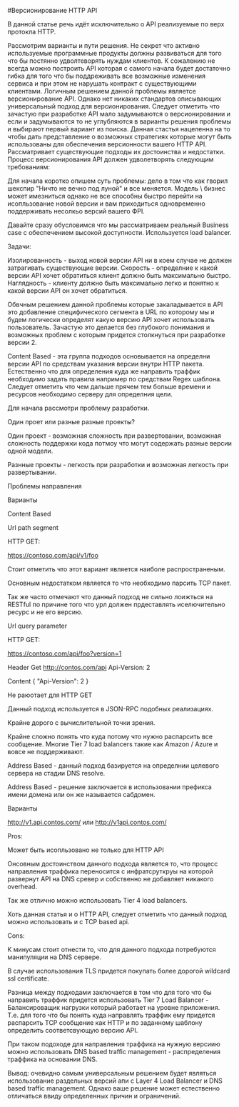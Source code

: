 
#Версионирование HTTP API 

В данной статье речь идёт исключительно о API реализуемые по верх протокла HTTP. 

Рассмотрим варианты и пути решения. 
Не секрет что активно используемые программные продукты должны развиваться для того что бы постянно удволтеворять нуждам клиентов. К сожалению не всегда можно построить API которая с самого начала будет достаточно гибка для того что бы поддреживать все возможные изменения сервиса и при этом не нарушать контракт с существующими клиентами. Логичным решением данной проблемы являетсе версионирование API. Однако нет никаких стандартов описывающих универсальный подход для версионирования. Следует отметить что зачастую при разработке API мало задумываются о версионировании и если и задумываются то не углубляются в варианты решения проблемы и выбирают первый вариант из поиска. 
Данная стастья нацеленна на  то чтобы дать представление о возможных стратегиях которые могут быть использованы для обеспечения версионности вашего HTTP API. Рассматривает существующие подходы их достоинства и недостатки. 
Процесс версионирования API должен удволетворять следующим требованиям: 

Для начала коротко опишем суть проблемы: дело в том что как гворил шекспир "Ничто не вечно под луной" и все меняется. Модель \ бизнес может имезниться однако не все способны быстро перейти на исопльзование новой версии и вам приходиться одновременно поддерживать несолкьо версий вашего ФPI. 

Давайте сразу обусловимся что мы рассматриваем реальный Business case с обеспечением высокой доступности. Используется load balancer. 

Задачи: 

Изолированность - выход новой версии API ни в коем случае не должен затрагивать существующие версии. 
Скорость - определние к какой версии API хочет обратиться клиент должно быть максимально быстро. 
Наглядность - клиенту должно быть максимально легко и понятно к какой версии API он хочет обратиться. 

Обвчным решением данной проблемы которые закаладывается в API это добавление специфического сегмента в URL по которому мы и будем логически определят какую версию API хочет использовать пользователь. Зачастую это делается без глубокого понимания и возможных проблем с которым придется столкнуться при разработке версии 2. 

Content Based - эта группа подходов основывается на определни версии API по средствам указания версии внутри HTTP пакета. Естественно что для определения куда же направить траффик необходимо задать правила например по средствам Regex шаблона. Следует отметить что чем дальше прячем тем больше времени и ресурсов необходимо серверу для определния цели. 

Для начала рассмотри проблему разработки. 

Один проет или разные разные проекты? 

Один проект - возможная сложность при развертовании, возможная сложность поддержки кода потмоу что могут содержать разные версии одной модели. 

Разнные проекты - легкость при разработки и возможная легкость при развертывании. 

Проблемы направления  

Варианты 

Content Based 

Url path segment  

HTTP GET: 

https://contoso.com/api/v1/foo 

Стоит отметить что этот вариант является наиболе распространеным. 

Основным недостатком является то что необходимо парсить TCP пакет. 

Так же часто отмечают что данный подход не сильно лоижться на RESTful по причине того что урл должен прдеставлять иселючительно ресурс и не его версию. 

Url query parameter 

HTTP GET: 

https://contoso.com/api/foo?version=1 

Header Get http://contos.com/api Api-Version: 2 

Content 
{ 
"Api-Version": 2 
} 


Не раюотает для HTTP GET 

Данный подход используется в JSON-RPC подобных реализациях. 

Крайне дорого с вычислительной точки зрения. 

Крайне сложно понять что куда потому что нужно распарсить все сообщение. 
Многие Tier 7 load balancers такие как Amazon / Azure и вовсе не поддерживают. 

Address Based - данный подход базируется на определнии целевого сервера на стадии DNS resolve.  

Address Based - решение заключается  в использовании префикса имени домена или он же называется сабдомен. 

Варианты 

http://v1.api.contos.com/ или http://v1api.contos.com/ 

Pros: 

Может быть исопльзовано не только для HTTP API 

Онсовным достоинством данного подхода является то, что процесс направления траффика переносится с инфратсруткруы на которой развернут API на DNS сревер и собственно не добавляет никакого overhead. 

Так же отлично можно использовать Tier 4 load balancers. 

Хоть данная статья и о HTTP API, следует отметить что данный подход можно использовать и с TCP based api. 

Cons: 

К минусам стоит отнести то, что для данного подхода потребуются манипуляции на DNS сервере. 

В случае использования TLS придется покупать более дорогой wildcard ssl certificate. 

Разница между подходами заключается в том что для того что бы направить траффик придется использовать Tier 7 Load Balancer - Балансироващик нагрузки который работает на уровне приложения. Т.е. для того что бы понять куда направлять траффик ему придется распарсить TCP сообщение как HTTP и по заданному шаблону определить соответсвующую версию API. 

При таком подоходе для направления траффика на нужную версиию можно использовать DNS based traffic management - распределения траффика на основании DNS. 

Вывод: очевидно самым универсальным решением будет являться использование раздельных версий апи с Layer 4 Load Balancer и DNS based traffic management. Однако ваше решение может естественно отличаться ввиду определенных причин и ограничений. 
